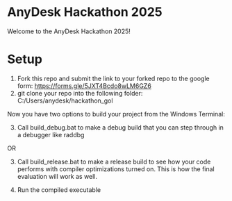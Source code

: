 # AnyDesk Hackathon 2025

Welcome to the AnyDesk Hackathon 2025!

# Setup

1. Fork this repo and submit the link to your forked repo to the google form: https://forms.gle/5JXT4Bcdo8wLM6GZ6
2. git clone your repo into the following folder: C:/Users/anydesk/hackathon_gol

Now you have two options to build your project from the Windows Terminal:

3. Call build_debug.bat to make a debug build that you can step through in a debugger like raddbg

OR

3. Call build_release.bat to make a release build to see how your code performs with compiler optimizations turned on.
This is how the final evaluation will work as well.

4. Run the compiled executable
